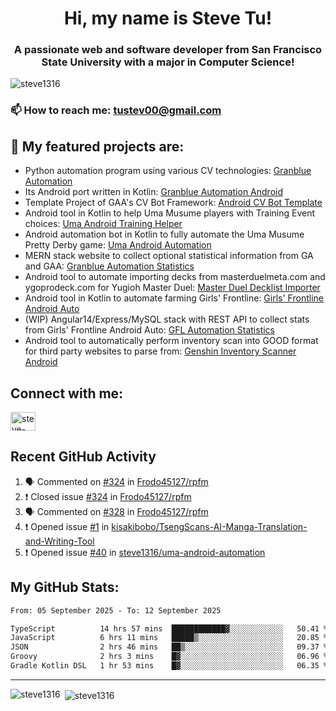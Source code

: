 <h1 align="center">Hi, my name is Steve Tu!</h1>
<h3 align="center">A passionate web and software developer from San Francisco State University with a major in Computer Science!</h3>

<p align="left"> <img src="https://komarev.com/ghpvc/?username=steve1316&label=Profile%20views&color=0e75b6&style=flat" alt="steve1316" /> </p>

### 📫 How to reach me: **tustev00@gmail.com**

## 🔭 My featured projects are:
- Python automation program using various CV technologies: [Granblue Automation](https://github.com/steve1316/granblue-automation-pyautogui)
- Its Android port written in Kotlin: [Granblue Automation Android](https://github.com/steve1316/granblue-automation-android)
- Template Project of GAA's CV Bot Framework: [Android CV Bot Template](https://github.com/steve1316/android-cv-bot-template)
- Android tool in Kotlin to help Uma Musume players with Training Event choices: [Uma Android Training Helper](https://github.com/steve1316/uma-android-training-helper)
- Android automation bot in Kotlin to fully automate the Uma Musume Pretty Derby game: [Uma Android Automation](https://github.com/steve1316/uma-android-automation)
- MERN stack website to collect optional statistical information from GA and GAA: [Granblue Automation Statistics](https://github.com/steve1316/granblue-automation-statistics)
- Android tool to automate importing decks from masterduelmeta.com and ygoprodeck.com for Yugioh Master Duel: [Master Duel Decklist Importer](https://github.com/steve1316/masterduel-android-decklist-importer)
- Android tool in Kotlin to automate farming Girls' Frontline: [Girls' Frontline Android Auto](https://github.com/steve1316/gfl-android-auto)
- (WIP) Angular14/Express/MySQL stack with REST API to collect stats from Girls' Frontline Android Auto: [GFL Automation Statistics](https://github.com/steve1316/gfl-automation-statistics)
- Android tool to automatically perform inventory scan into GOOD format for third party websites to parse from: [Genshin Inventory Scanner Android](https://github.com/steve1316/genshin-inventory-scanner-android)

## Connect with me:

<p align="left">
<a href="https://linkedin.com/in/steve-tu-370ba219b" target="blank"><img align="center" src="https://cdn.jsdelivr.net/npm/simple-icons@3.0.1/icons/linkedin.svg" alt="steve-tu-370ba219b" height="30" width="40" /></a>
</p>

## Recent GitHub Activity

<!--START_SECTION:activity-->
1. 🗣 Commented on [#324](https://github.com/Frodo45127/rpfm/issues/324) in [Frodo45127/rpfm](https://github.com/Frodo45127/rpfm)
2. ❗️ Closed issue [#324](https://github.com/Frodo45127/rpfm/issues/324) in [Frodo45127/rpfm](https://github.com/Frodo45127/rpfm)
3. 🗣 Commented on [#328](https://github.com/Frodo45127/rpfm/issues/328) in [Frodo45127/rpfm](https://github.com/Frodo45127/rpfm)
4. ❗️ Opened issue [#1](https://github.com/kisakibobo/TsengScans-AI-Manga-Translation-and-Writing-Tool/issues/1) in [kisakibobo/TsengScans-AI-Manga-Translation-and-Writing-Tool](https://github.com/kisakibobo/TsengScans-AI-Manga-Translation-and-Writing-Tool)
5. ❗️ Opened issue [#40](https://github.com/steve1316/uma-android-automation/issues/40) in [steve1316/uma-android-automation](https://github.com/steve1316/uma-android-automation)
<!--END_SECTION:activity-->

## My GitHub Stats:

<!--START_SECTION:waka-->

```txt
From: 05 September 2025 - To: 12 September 2025

TypeScript          14 hrs 57 mins  ████████████▓░░░░░░░░░░░░   50.41 %
JavaScript          6 hrs 11 mins   █████▒░░░░░░░░░░░░░░░░░░░   20.85 %
JSON                2 hrs 46 mins   ██▒░░░░░░░░░░░░░░░░░░░░░░   09.37 %
Groovy              2 hrs 3 mins    █▓░░░░░░░░░░░░░░░░░░░░░░░   06.96 %
Gradle Kotlin DSL   1 hr 53 mins    █▓░░░░░░░░░░░░░░░░░░░░░░░   06.35 %
```

<!--END_SECTION:waka-->

---

<p><img align="left" src="https://github-readme-stats.vercel.app/api/top-langs?username=steve1316&show_icons=true&locale=en&layout=compact&theme=radical" alt="steve1316" /></p>

<p>&nbsp;<img align="center" src="https://github-readme-stats.vercel.app/api?username=steve1316&show_icons=true&locale=en&count_private=true&theme=radical" alt="steve1316" /></p>
